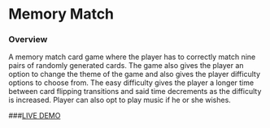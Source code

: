 # Memory Match

### Overview

A memory match card game where the player has to correctly match nine pairs of randomly generated cards. The game also gives the player an option to change the theme of the game and also gives the player difficulty options to choose from. The easy difficulty gives the player a longer time between card flipping transitions and said time decrements as the difficulty is increased. Player can also opt to play music if he or she wishes.

###[LIVE DEMO](http://ekwon86.github.io/memory_match)






